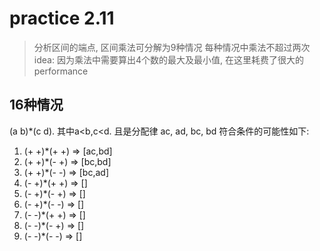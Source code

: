 # practice 2.11
> 分析区间的端点, 区间乘法可分解为9种情况 每种情况中乘法不超过两次   
idea: 因为乘法中需要算出4个数的最大及最小值, 在这里耗费了很大的performance

## 16种情况
(a b)*(c d). 其中a<b,c<d. 且是分配律 ac, ad, bc, bd
符合条件的可能性如下:
1. (+ +)*(+ +) => [ac,bd]
2. (+ +)*(- +) => [bc,bd]
3. (+ +)*(- -) => [bc,ad]
4. (- +)*(+ +) => []
5. (- +)*(- +) => []
6. (- +)*(- -) => []
7. (- -)*(+ +) => []
8. (- -)*(- +) => []
9. (- -)*(- -) => []

